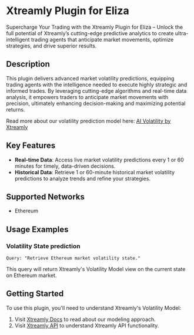 # Xtreamly Plugin for Eliza

Supercharge Your Trading with the Xtreamly Plugin for Eliza – Unlock the full potential of Xtreamly’s cutting-edge predictive analytics to create ultra-intelligent trading agents that anticipate market movements, optimize strategies, and drive superior results.
## Description

This plugin delivers advanced market volatility predictions, equipping trading agents with the intelligence needed to execute highly strategic and informed trades. By leveraging cutting-edge algorithms and real-time data analysis, it empowers traders to anticipate market movements with precision, ultimately enhancing decision-making and maximizing potential returns.

Read more about our volatility prediction model here: [AI Volatility by Xtreamly](https://github.com/Xtreamly-Team/xtreamly-agent/blob/main/documentation%2FAI%20Volatility%20by%20Xtreamly.pdf)

## Key Features

- **Real-time Data**: Access live market volatility predictions every 1 or 60 minutes for timely, data-driven decisions.
- **Historical Data**: Retrieve 1 or 60-minute historical market volatility predictions to analyze trends and refine your strategies.

## Supported Networks

- Ethereum

## Usage Examples

### Volatility State prediction

```plaintext
Query: "Retrieve Ethereum market volatility state."
```

This query will return Xtreamly's Volatility Model view on the current state on Ethereum market.

## Getting Started

To use this plugin, you'll need to understand Xtreamly's Volatility Model:

1. Visit [Xtreamly Docs](https://xtreamly.io/docs) to read about our modeling approach.
2. Visit [Xtreamly API](https://xtreamly.io/api) to understand Xtreamly API functionality.

